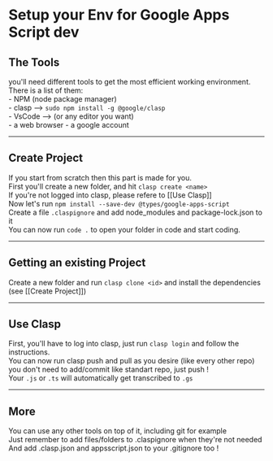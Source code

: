 # Setup your Env for Google Apps Script dev  

## The Tools  

you'll need different tools to get the most efficient working environment.
There is a list of them:  
    - NPM (node package manager)  
    - clasp --> `sudo npm install -g @google/clasp`  
    - VsCode --> (or any editor you want)  
    - a web browser
    - a google account  

-----------------------------

## Create Project  

If you start from scratch then this part is made for you.  
First you'll create a new folder, and hit `clasp create <name>`  
If you're not logged into clasp, please refere to [[Use Clasp]]  
Now let's run `npm install --save-dev @types/google-apps-script`  
Create a file `.claspignore` and add node_modules and package-lock.json to it  
You can now run `code .` to open your folder in code and start coding.  

-----------------------------

## Getting an existing Project  

Create a new folder and run `clasp clone <id>` and install the dependencies (see [[Create Project]])  

-----------------------------

## Use Clasp  

First, you'll have to log into clasp, just run `clasp login` and follow the instructions.  
You can now run clasp push and pull as you desire (like every other repo)  
you don't need to add/commit like standart repo, just push !  
Your `.js` or `.ts` will automatically get transcribed to `.gs`  

-----------------------------  

## More

You can use any other tools on top of it, including git for example  
Just remember to add files/folders to .claspignore when they're not needed  
And add .clasp.json and appsscript.json to your .gitignore too !  
